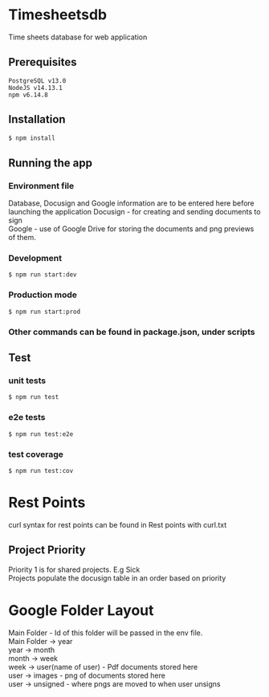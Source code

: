 # Timesheetsdb
Time sheets database for web application


## Prerequisites

```
PostgreSQL v13.0
NodeJS v14.13.1
npm v6.14.8

```

## Installation

```bash
$ npm install
```

## Running the app

### Environment file

Database, Docusign and Google information are to be entered here before launching the application
Docusign - for creating and sending documents to sign  
Google - use of Google Drive for storing the documents and png previews of them.  

### Development
```
$ npm run start:dev
```

### Production mode
```
$ npm run start:prod
```

### Other commands can be found in package.json, under scripts

## Test

### unit tests
```
$ npm run test
```

### e2e tests
```
$ npm run test:e2e
```

### test coverage
```
$ npm run test:cov
```

# Rest Points
curl syntax for rest points can be found in Rest points with curl.txt

## Project Priority
Priority 1 is for shared projects. E.g Sick  
Projects populate the docusign table in an order based on priority


# Google Folder Layout
Main Folder - Id of this folder will be passed in the env file.  
Main Folder -> year  
year -> month  
month -> week  
week -> user(name of user) - Pdf documents stored here  
user -> images - png of documents stored here  
user -> unsigned - where pngs are moved to when user unsigns